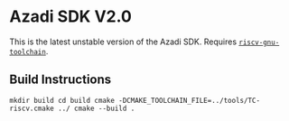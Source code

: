 
# Azadi SDK V2.0

This is the latest unstable version of the Azadi SDK. Requires [`riscv-gnu-toolchain`](https://github.com/riscv/riscv-gnu-toolchain).

## Build Instructions

``
mkdir build
cd build
cmake -DCMAKE_TOOLCHAIN_FILE=../tools/TC-riscv.cmake ../
cmake --build .
``
